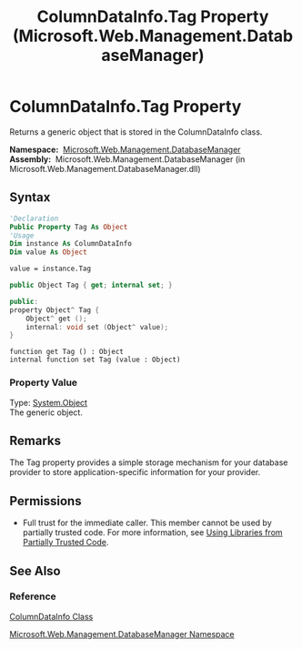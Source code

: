 ﻿---
title: ColumnDataInfo.Tag Property (Microsoft.Web.Management.DatabaseManager)
TOCTitle: Tag Property
ms:assetid: P:Microsoft.Web.Management.DatabaseManager.ColumnDataInfo.Tag
ms:mtpsurl: https://msdn.microsoft.com/en-us/library/microsoft.web.management.databasemanager.columndatainfo.tag(v=VS.90)
ms:contentKeyID: 22049491
ms.date: 05/02/2012
mtps_version: v=VS.90
f1_keywords:
- Microsoft.Web.Management.DatabaseManager.ColumnDataInfo.Tag
- Microsoft.Web.Management.DatabaseManager.ColumnDataInfo.get_Tag
- Microsoft.Web.Management.DatabaseManager.ColumnDataInfo.set_Tag
dev_langs:
- csharp
- jscript
- vb
- cpp
api_location:
- Microsoft.Web.Management.DatabaseManager.dll
api_name:
- Microsoft.Web.Management.DatabaseManager.ColumnDataInfo.get_Tag
- Microsoft.Web.Management.DatabaseManager.ColumnDataInfo.Tag
- Microsoft.Web.Management.DatabaseManager.ColumnDataInfo.set_Tag
api_type:
- Managed
topic_type:
- apiref
- kbSyntax
product_family_name: VS
ROBOTS: INDEX,FOLLOW
---

# ColumnDataInfo.Tag Property

Returns a generic object that is stored in the ColumnDataInfo class.

**Namespace:**  [Microsoft.Web.Management.DatabaseManager](microsoft-web-management-databasemanager-namespace.md)  
**Assembly:**  Microsoft.Web.Management.DatabaseManager (in Microsoft.Web.Management.DatabaseManager.dll)

## Syntax

```vb
'Declaration
Public Property Tag As Object
'Usage
Dim instance As ColumnDataInfo
Dim value As Object

value = instance.Tag
```

```csharp
public Object Tag { get; internal set; }
```

```cpp
public:
property Object^ Tag {
    Object^ get ();
    internal: void set (Object^ value);
}
```

```jscript
function get Tag () : Object
internal function set Tag (value : Object)
```

### Property Value

Type: [System.Object](https://msdn.microsoft.com/library/e5kfa45b)  
The generic object.  

## Remarks

The Tag property provides a simple storage mechanism for your database provider to store application-specific information for your provider.

## Permissions

  - Full trust for the immediate caller. This member cannot be used by partially trusted code. For more information, see [Using Libraries from Partially Trusted Code](https://msdn.microsoft.com/library/8skskf63).

## See Also

### Reference

[ColumnDataInfo Class](columndatainfo-class-microsoft-web-management-databasemanager.md)

[Microsoft.Web.Management.DatabaseManager Namespace](microsoft-web-management-databasemanager-namespace.md)

